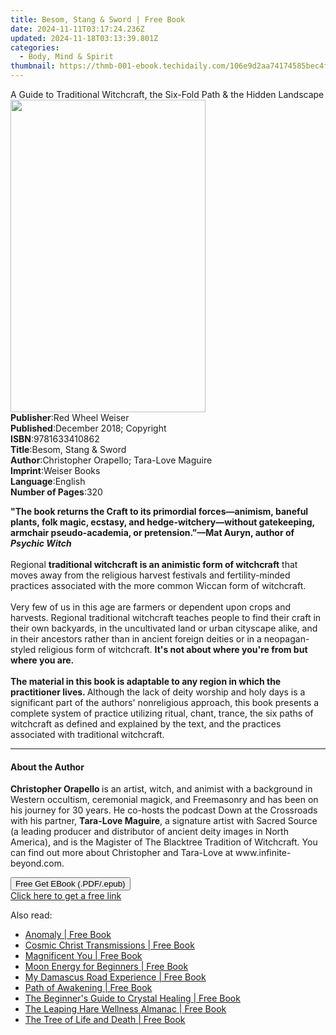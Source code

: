 ```yaml
---
title: Besom, Stang & Sword | Free Book
date: 2024-11-11T03:17:24.236Z
updated: 2024-11-18T03:13:39.801Z
categories:
  - Body, Mind & Spirit
thumbnail: https://thmb-001-ebook.techidaily.com/106e9d2aa74174585bec4f78cbb5fb14a8b81ca2c58e22d9823208a594544be8.jpg
---
```

<main id="book-container">
  <div class="flex flex-col">
    <div class="book-brief flex-1 py-6 px-4 sm:p-6 md:py-10 md:px-8">
      <!-- brief-->
      <div class="book-brief-main">
        A Guide to Traditional Witchcraft, the Six-Fold Path & the Hidden
        Landscape
      </div>
    </div>
    <div
      class="book-meta-info flex-1 grid gap-4 col-start-1 col-end-3 row-start-1 sm:mb-6 sm:grid-cols-4 lg:gap-6 lg:col-start-2 lg:row-end-6 lg:row-span-6 lg:mb-0"
    >
      <div
        class="book-meta-info-left place-content-center mt-4 p-4 text-sm leading-6 col-start-2 col-span-2 dark:text-slate-400"
      >
        <img
          class="w-full h-500 object-cover rounded-lg sm:h-255 sm:col-span-2 lg:col-span-full"
          src="https://img-001-ebook.techidaily.com/90a178818e8b1db777e621fd1eac27cfee5c2857cbee178c054453fa38ef3cd3.jpg"
          alt=""
          width="312"
          height="500"
        />
      </div>
      <div
        class="book-meta-info-right mt-2 col-start-1 row-start-2 col-span-3 self-center"
      >
        <!-- meta data  -->
        <div class="flex flex-col px-4 md:px-8">
          <div class="flex-1">
            <strong>Publisher</strong>:<span class="px-2"
              >Red Wheel Weiser</span
            >
          </div>
          <div class="flex-1">
            <strong>Published</strong>:<span class="px-2"
              >December 2018; Copyright</span
            >
          </div>
          <div class="flex-1">
            <strong>ISBN</strong>:<span class="px-2">9781633410862</span>
          </div>
          <div class="flex-1">
            <strong>Title</strong>:<span class="px-2"
              >Besom, Stang &amp; Sword</span
            >
          </div>
          <div class="flex-1">
            <strong>Author</strong>:<span class="px-2"
              >Christopher Orapello; Tara-Love Maguire</span
            >
          </div>
          <div class="flex-1">
            <strong>Imprint</strong>:<span class="px-2">Weiser Books</span>
          </div>
          <div class="flex-1">
            <strong>Language</strong>:<span class="px-2">English</span>
          </div>
          <div class="flex-1">
            <strong>Number of Pages</strong>:<span class="px-2">320</span>
          </div>
        </div>
      </div>
    </div>
    <div class="book-description flex-1 py-6 px-4 sm:p-6 md:py-10 md:px-8">
      <div class="book-description-main">
        <div accordion-content="" id="description">
          <p>
            <b
              >"The book returns the Craft to its primordial forces—animism,
              baneful plants, folk magic, ecstasy, and hedge-witchery—without
              gatekeeping, armchair pseudo-academia, or pretension.”—Mat Auryn,
              author of <i>Psychic Witch</i></b
            ><br /><br />
            Regional
            <b>traditional witchcraft is an animistic form of witchcraft</b>
            that moves away from the religious harvest festivals and
            fertility-minded practices associated with the more common Wiccan
            form of witchcraft.<br /><br />
            Very few of us in this age are farmers or dependent upon crops and
            harvests. Regional traditional witchcraft teaches people to find
            their craft in their own backyards, in the uncultivated land or
            urban cityscape alike, and in their ancestors rather than in ancient
            foreign deities or in a neopagan-styled religious form of
            witchcraft.
            <b>It's not about where you're from but where you are.</b
            ><br /><br /><b
              >The material in this book is adaptable to any region in which the
              practitioner lives. </b
            >Although the lack of deity worship and holy days is a significant
            part of the authors' nonreligious approach, this book presents a
            complete system of practice utilizing ritual, chant, trance, the six
            paths of witchcraft as defined and explained by the text, and the
            practices associated with traditional witchcraft.
          </p>
        </div>
        <div class="accordion-fader"></div>
      </div>
    </div>
    <div class="book-excerpts flex-1 py-6 px-4 sm:p-6 md:py-10 md:px-8">
      <!-- excerpts-->
      <div class="book-excerpts-main">
        <hr />
        <h4 class="placeholder placeholder-heading">
          <span>About the Author</span>
        </h4>
        <p>
          <b>Christopher Orapello </b>is an artist, witch, and animist with a
          background in Western occultism, ceremonial magick, and Freemasonry
          and has been on his journey for 30 years. He co-hosts the podcast Down
          at the Crossroads with his partner, <b>Tara-Love Maguire</b>, a
          signature artist with Sacred Source (a leading producer and
          distributor of ancient deity images in North America), and is the
          Magister of The Blacktree Tradition of Witchcraft. You can find out
          more about Christopher and Tara-Love at www.infinite-beyond.com.<br />
        </p>
      </div>
    </div>
    <div
      class="book-about-author flex-1 py-6 px-4 sm:p-6 md:py-10 md:px-8"
    ></div>
    <div class="book-free-get flex-1 py-6 px-4 sm:p-6 md:py-10 md:px-8">
      <button
        id="btn-free-get"
        class="bg-blue-500 hover:bg-blue-700 text-white font-bold py-2 px-4 rounded"
      >
        Free Get EBook (.PDF/.epub)
      </button>
      <div id="countdown-display" class="px-2 text-lg mt-2"></div>
      <a
        id="free-link"
        class="hidden bg-blue-500 hover:bg-blue-700 text-white font-bold py-2 px-4 rounded"
        href="https://www.ebooks.com/en-us/book/96180164/besom-stang-sword/christopher-orapello/"
        target="_blank"
        >Click here to get a free link</a
      >
    </div>
    <script>
      let countdownTime = 0;
      let countdownInterval = null;
      document
        .getElementById('btn-free-get')
        .addEventListener('click', startCountdown);
      function startCountdown() {
        countdownTime = new Date().getTime() + 60000 * 3;
        countdownInterval = setInterval(updateCountdown, 1000);
        document.getElementById('btn-free-get').disabled = true;
        document
          .getElementById('btn-free-get')
          .classList.add('bg-gray-500', 'cursor-not-allowed');
      }
      function updateCountdown() {
        let currentTime = new Date().getTime();
        let timeLeft = countdownTime - currentTime;
        let secondsLeft = Math.floor(timeLeft / 1000);
        document.getElementById('countdown-display').innerHTML =
          `Remaining time: ${secondsLeft} seconds.`;
        if (secondsLeft <= 0) {
          clearInterval(countdownInterval);
          document.getElementById('btn-free-get').classList.add('hidden');
          document.getElementById('free-link').classList.remove('hidden');
          document.getElementById('countdown-display').innerHTML = '';
        }
      }
    </script>
  </div>
</main>

<ins class="adsbygoogle"
      style="display:block"
      data-ad-client="ca-pub-7571918770474297"
      data-ad-slot="8358498916"
      data-ad-format="auto"
      data-full-width-responsive="true"></ins>
    

<span class="atpl-alsoreadstyle">Also read:</span>
<div><ul>
<li><a href="https://novels-ebooks.techidaily.com/210691256-9781538172155-anomaly/"><u>Anomaly | Free Book</u></a></li>
<li><a href="https://novels-ebooks.techidaily.com/210692733-9781959561088-cosmic-christ-transmissions/"><u>Cosmic Christ Transmissions | Free Book</u></a></li>
<li><a href="https://novels-ebooks.techidaily.com/210690926-9781932794519-magnificent-you/"><u>Magnificent You | Free Book</u></a></li>
<li><a href="https://novels-ebooks.techidaily.com/210692674-9780760380147-moon-energy-for-beginners/"><u>Moon Energy for Beginners | Free Book</u></a></li>
<li><a href="https://novels-ebooks.techidaily.com/210692767-9781685708726-my-damascus-road-experience/"><u>My Damascus Road Experience | Free Book</u></a></li>
<li><a href="https://novels-ebooks.techidaily.com/210692731-9781959561125-path-of-awakening/"><u>Path of Awakening | Free Book</u></a></li>
<li><a href="https://novels-ebooks.techidaily.com/210691424-9780760380086-the-beginners-guide-to-crystal-healing/"><u>The Beginner's Guide to Crystal Healing | Free Book</u></a></li>
<li><a href="https://novels-ebooks.techidaily.com/210691423-9780711279889-the-leaping-hare-wellness-almanac/"><u>The Leaping Hare Wellness Almanac | Free Book</u></a></li>
<li><a href="https://novels-ebooks.techidaily.com/210692657-9781801520331-the-tree-of-life-and-death/"><u>The Tree of Life and Death | Free Book</u></a></li>
</ul></div>

